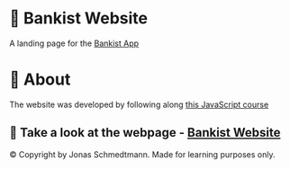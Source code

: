 # 💸 Bankist Website
A landing page for the [Bankist App](https://github.com/stekatag/bankist-app)

# 📓 About
The website was developed by following along [this JavaScript course](https://www.udemy.com/course/the-complete-javascript-course)
## 👀 Take a look at the webpage - [Bankist Website](https://stekatag.github.io/bankist-website)

© Copyright by Jonas Schmedtmann. Made for learning purposes only.
